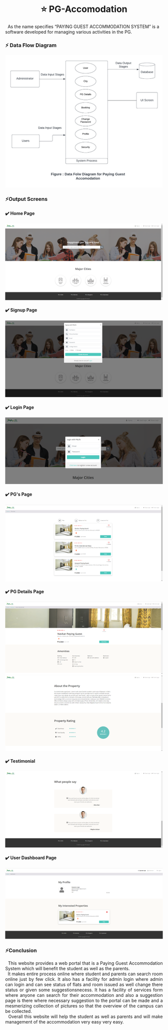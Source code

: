 <div align="center">
 <h1>⭐ PG-Accomodation </h1>
</div>

<div>
<p>&nbsp As the name specifies “PAYING GUEST ACCOMMODATION SYSTEM” is a software developed for managing various activities in the PG.</p>
</div>

<div>

 <h3>⚡️ Data Flow Diagram</h3>
 <img alt="Data Flow Diagram" src="./PG Life/img/Project Output SS/DFD.png">
</div>

<div>
 <h3>⚡️Output Screens</h3>
<h4>✔️ Home Page</h4>
<img alt="Home PAge" src="./PG Life/img/Project Output SS/1-Home Page.png">

<h4>✔️ Signup Page</h4>
<img alt="Signup Page" src="./PG Life/img/Project Output SS/2- Signup Page.png">

<h4>✔️ Login Page</h4>
<img alt="Login Page" src="./PG Life/img/Project Output SS/3-Login Page.png">

<h4>✔️ PG's Page</h4>
<img alt="PG's Page" src="./PG Life/img/Project Output SS/4-PG&apos;s Page.png">

<h4>✔️ PG Details Page</h4>
<img alt="PG Details Page" src="./PG Life/img/Project Output SS/5- PG Details Page.png">
<img alt="PG Details Page" src="./PG Life/img/Project Output SS/6-PG Details Page.png">

<h4>✔️ Testimonial</h4>
<img alt="Testimonial" src="./PG Life/img/Project Output SS/7-Testimonial.png">

<h4>✔️ User Dashboard Page</h4>
<img alt="User Dashboard Page" src="./PG Life/img/Project Output SS/8-User Dashboard Page.png">
</div>

<div>
    <h3>⚡️Conclusion</h3>
    <p align="justify"> &nbsp This website provides a web portal that is a Paying Guest Accommodation System which will benefit the student as well as the parents.<br>
 &nbsp It makes entire process online where student and parents can search room online just by few click. It also has a facility for admin login where admin can login and can see status of flats and room issued as well change there status or given some suggestionsnecess. It has a facility of services form where anyone can search for their accommodation and also a suggestion page is there where  necessary suggestion to the portal can be made and a mesmerizing collection of pictures so that the overview of the campus can be collected.<br>
&nbsp Overall this website will help the student as well as parents and will make management of the accommodation very easy very easy.
</p>
</div>
